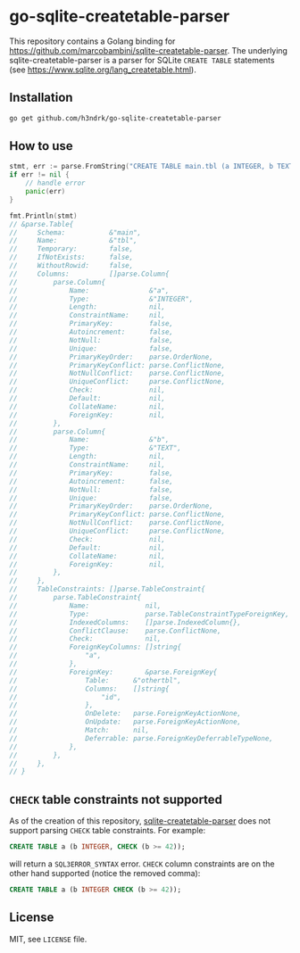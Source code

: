 # go-sqlite-createtable-parser

This repository contains a Golang binding for https://github.com/marcobambini/sqlite-createtable-parser. The underlying sqlite-createtable-parser is a parser for SQLite `CREATE TABLE` statements (see https://www.sqlite.org/lang_createtable.html).

## Installation

```bash
go get github.com/h3ndrk/go-sqlite-createtable-parser
```

## How to use

```go
stmt, err := parse.FromString("CREATE TABLE main.tbl (a INTEGER, b TEXT, FOREIGN KEY(a) REFERENCES othertbl(id))")
if err != nil {
    // handle error
    panic(err)
}

fmt.Println(stmt)
// &parse.Table{
//     Schema:           &"main",
//     Name:             &"tbl",
//     Temporary:        false,
//     IfNotExists:      false,
//     WithoutRowid:     false,
//     Columns:          []parse.Column{
//         parse.Column{
//             Name:               &"a",
//             Type:               &"INTEGER",
//             Length:             nil,
//             ConstraintName:     nil,
//             PrimaryKey:         false,
//             Autoincrement:      false,
//             NotNull:            false,
//             Unique:             false,
//             PrimaryKeyOrder:    parse.OrderNone,
//             PrimaryKeyConflict: parse.ConflictNone,
//             NotNullConflict:    parse.ConflictNone,
//             UniqueConflict:     parse.ConflictNone,
//             Check:              nil,
//             Default:            nil,
//             CollateName:        nil,
//             ForeignKey:         nil,
//         },
//         parse.Column{
//             Name:               &"b",
//             Type:               &"TEXT",
//             Length:             nil,
//             ConstraintName:     nil,
//             PrimaryKey:         false,
//             Autoincrement:      false,
//             NotNull:            false,
//             Unique:             false,
//             PrimaryKeyOrder:    parse.OrderNone,
//             PrimaryKeyConflict: parse.ConflictNone,
//             NotNullConflict:    parse.ConflictNone,
//             UniqueConflict:     parse.ConflictNone,
//             Check:              nil,
//             Default:            nil,
//             CollateName:        nil,
//             ForeignKey:         nil,
//         },
//     },
//     TableConstraints: []parse.TableConstraint{
//         parse.TableConstraint{
//             Name:              nil,
//             Type:              parse.TableConstraintTypeForeignKey,
//             IndexedColumns:    []parse.IndexedColumn{},
//             ConflictClause:    parse.ConflictNone,
//             Check:             nil,
//             ForeignKeyColumns: []string{
//                 "a",
//             },
//             ForeignKey:        &parse.ForeignKey{
//                 Table:      &"othertbl",
//                 Columns:    []string{
//                     "id",
//                 },
//                 OnDelete:   parse.ForeignKeyActionNone,
//                 OnUpdate:   parse.ForeignKeyActionNone,
//                 Match:      nil,
//                 Deferrable: parse.ForeignKeyDeferrableTypeNone,
//             },
//         },
//     },
// }
```

## `CHECK` table constraints not supported

As of the creation of this repository, [sqlite-createtable-parser](https://github.com/marcobambini/sqlite-createtable-parser) does not support parsing `CHECK` table constraints. For example:

```sql
CREATE TABLE a (b INTEGER, CHECK (b >= 42));
```

will return a `SQL3ERROR_SYNTAX` error. `CHECK` column constraints are on the other hand supported (notice the removed comma):

```sql
CREATE TABLE a (b INTEGER CHECK (b >= 42));
```

## License

MIT, see `LICENSE` file.
